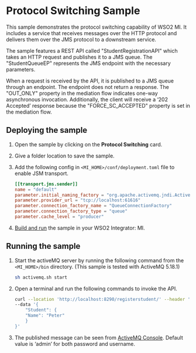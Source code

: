 # Protocol Switching Sample

This sample demonstrates the protocol switching capability of WSO2 MI. It includes a service that receives messages over the HTTP protocol and delivers them over the JMS protocol to a downstream service.

The sample features a REST API called "StudentRegistrationAPI" which takes an HTTP request and publishes it to a JMS queue. The "StudentQueueEP" represents the JMS endpoint with the necessary parameters.

When a request is received by the API, it is published to a JMS queue through an endpoint. The endpoint does not return a response. The "OUT_ONLY" property in the mediation flow indicates one-way asynchronous invocation. Additionally, the client will receive a ‘202 Accepted’ response because the "FORCE_SC_ACCEPTED" property is set in the mediation flow.

## Deploying the sample

1.  Open the sample by clicking on the **Protocol Switching** card.
2.  Give a folder location to save the sample.
3.  Add the following config in `<MI_HOME>/conf/deployment.toml` file to enable JSM transport.

    ```toml
    [[transport.jms.sender]]
    name = "default"
    parameter.initial_naming_factory = "org.apache.activemq.jndi.ActiveMQInitialContextFactory"
    parameter.provider_url = "tcp://localhost:61616"
    parameter.connection_factory_name = "QueueConnectionFactory"
    parameter.connection_factory_type = "queue"
    parameter.cache_level = "producer"
    ```
    
4.  [Build and run]({{base_path}}/develop/deploy-artifacts#build-and-run) the sample in your WSO2 Integrator: MI.

## Running the sample

1. Start the activeMQ server by running the following command from the `<MI_HOME>/bin` directory. (This sample is tested with ActiveMQ 5.18.1)

    ```bash
    sh activemq.sh start
    ```

2. Open a terminal and run the following commands to invoke the API.

    ```bash
    curl --location 'http://localhost:8290/registerstudent/' --header 'Content-Type: application/json' \
    --data '{
        "Student": {
        "Name": "Peter"
        }
    }'
    ```

3. The published message can be seen from [ActiveMQ Console](http://127.0.0.1:8161/admin/browse.jsp?JMSDestination=StudentQueue). Default value is ‘admin’ for both password and username.